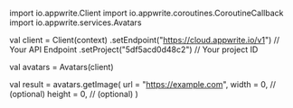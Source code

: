 import io.appwrite.Client
import io.appwrite.coroutines.CoroutineCallback
import io.appwrite.services.Avatars

val client = Client(context)
    .setEndpoint("https://cloud.appwrite.io/v1") // Your API Endpoint
    .setProject("5df5acd0d48c2") // Your project ID

val avatars = Avatars(client)

val result = avatars.getImage(
    url = "https://example.com", 
    width = 0, // (optional)
    height = 0, // (optional)
)